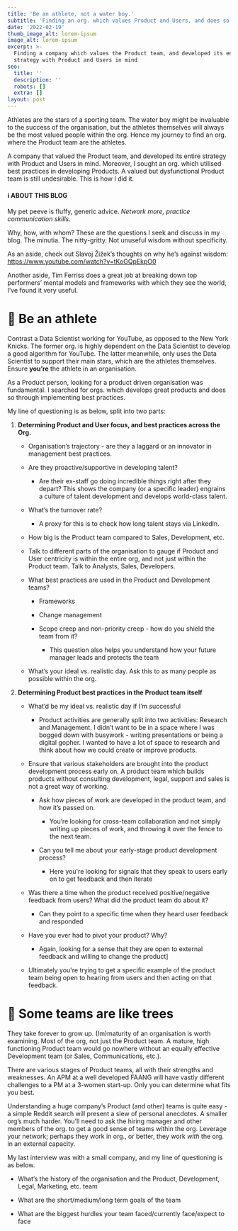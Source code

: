 ```yaml
---
title: 'Be an athlete, not a water boy.'
subtitle: 'Finding an org. which values Product and Users, and does so effectively'
date: '2022-02-19'
thumb_image_alt: lorem-ipsum
image_alt: lorem-ipsum
excerpt: >-
  Finding a company which values the Product team, and developed its entire
  strategy with Product and Users in mind
seo:
  title: ''
  description: ''
  robots: []
  extra: []
layout: post
---
```

Athletes are the stars of a sporting team. The water boy might be invaluable to the success of the organisation, but the athletes themselves will always be the most valued people within the org. Hence my journey to find an org. where the Product team are the athletes.

A company that valued the Product team, and developed its entire strategy with Product and Users in mind. Moreover, I sought an org. which utilised best practices in developing Products. A valued but dysfunctional Product team is still undesirable. This is how I did it.

#### ℹ️ ABOUT THIS BLOG

My pet peeve is fluffy, generic advice. *Network more, practice communication skills.*

Why, how, with whom? These are the questions I seek and discuss in my blog. The minutia. The nitty-gritty. Not unuseful wisdom without specificity.

As an aside, check out Slavoj Žižek’s thoughts on why he’s against wisdom: <https://www.youtube.com/watch?v=tKoGQpEkpO0>

Another aside, Tim Ferriss does a great job at breaking down top performers’ mental models and frameworks with which they see the world, I’ve found it very useful.

# 🤸 Be an athlete

Contrast a Data Scientist working for YouTube, as opposed to the New York Knicks. The former org. is highly dependent on the Data Scientist to develop a good algorithm for YouTube. The latter meanwhile, only uses the Data Scientist to support their main stars, which are the athletes themselves. Ensure **you’re** the athlete in an organisation.

As a Product person, looking for a product driven organisation was fundamental. I searched for orgs. which develops great products and does so through implementing best practices.

My line of questioning is as below, split into two parts:

1.  **Determining Product and User focus, and best practices across the Org.**

    *   Organisation’s trajectory - are they a laggard or an innovator in management best practices.

    *   Are they proactive/supportive in developing talent?

        *   Are their ex-staff go doing incredible things right after they depart? This shows the company (or a specific leader) engrains a culture of talent development and develops world-class talent.

    *   What’s the turnover rate?

        *   A proxy for this is to check how long talent stays via LinkedIn.

    *   How big is the Product team compared to Sales, Development, etc.

    *   Talk to different parts of the organisation to gauge if Product and User centricity is within the entire org, and not just within the Product team. Talk to Analysts, Sales, Developers.

    *   What best practices are used in the Product and Development teams?

        *   Frameworks

        *   Change management

        *   Scope creep and non-priority creep - how do you shield the team from it?

            *   This question also helps you understand how your future manager leads and protects the team

    *   What’s your ideal vs. realistic day. Ask this to as many people as possible within the org.

2.  **Determining Product best practices in the Product team itself**

    *   What’d be my ideal vs. realistic day if I’m successful

        *   Product activities are generally split into two activities: Research and Management. I didn’t want to be in a space where I was bogged down with busywork - writing presentations or being a digital gopher. I wanted to have a lot of space to research and think about how we could create or improve products.

    *   Ensure that various stakeholders are brought into the product development process early on. A product team which builds products without consulting development, legal, support and sales is not a great way of working.

        *   Ask how pieces of work are developed in the product team, and how it’s passed on.

            *   You’re looking for cross-team collaboration and not simply writing up pieces of work, and throwing it over the fence to the next team.

        *   Can you tell me about your early-stage product development process?

            *   Here you're looking for signals that they speak to users early on to get feedback and then iterate

    *   Was there a time when the product received positive/negative feedback from users? What did the product team do about it?

        *   Can they point to a specific time when they heard user feedback and responded

    *   Have you ever had to pivot your product? Why?

        *   Again, looking for a sense that they are open to external feedback and willing to change the product]

    *   Ultimately you're trying to get a specific example of the product team being open to hearing from users and then acting on that feedback.

# 🌲 Some teams are like trees

They take forever to grow up. (Im)maturity of an organisation is worth examining. Most of the org, not just the Product team. A mature, high functioning Product team would go nowhere without an equally effective Development team (or Sales, Communications, etc.).

There are various stages of Product teams, all with their strengths and weaknesses. An APM at a well developed FAANG will have vastly different challenges to a PM at a 3-women start-up. Only you can determine what fits you best.

Understanding a huge company’s Product (and other) teams is quite easy - a simple Reddit search will present a slew of personal anecdotes. A smaller org’s much harder. You’ll need to ask the hiring manager and other members of the org. to get a good sense of teams within the org. Leverage your network; perhaps they work in org., or better, they work *with* the org. in an external capacity.

My last interview was with a small company, and my line of questioning is as below.

*   What’s the history of the organisation and the Product, Development, Legal, Marketing, etc. team

*   What are the short/medium/long term goals of the team

*   What are the biggest hurdles your team faced/currently face/expect to face
